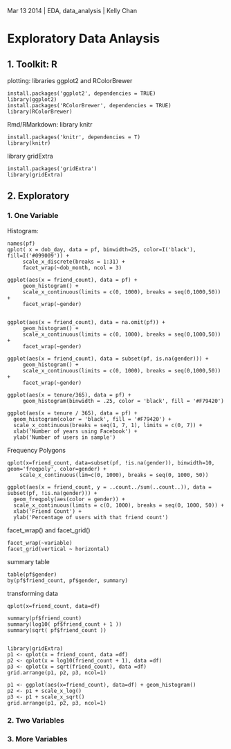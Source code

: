 Mar 13 2014 | EDA, data_analysis | Kelly Chan
# Exploratory Data Anlaysis

## 1. Toolkit: R

plotting: libraries ggplot2 and RColorBrewer
```{r}
install.packages('ggplot2', dependencies = TRUE)
library(ggplot2)
install.packages('RColorBrewer', dependencies = TRUE)
library(RColorBrewer)
```
Rmd/RMarkdown: library knitr
```{r}
install.packages('knitr', dependencies = T) 
library(knitr)
```
library gridExtra
```{r}
install.packages('gridExtra')
library(gridExtra)
```

## 2. Exploratory

### 1. One Variable

Histogram: 
```
names(pf)
qplot( x = dob_day, data = pf, binwidth=25, color=I('black'), fill=I('#099009')) + 
     scale_x_discrete(breaks = 1:31) +
     facet_wrap(~dob_month, ncol = 3)

ggplot(aes(x = friend_count), data = pf) +
     geom_histogram() + 
     scale_x_continuous(limits = c(0, 1000), breaks = seq(0,1000,50)) +
     facet_wrap(~gender)


ggplot(aes(x = friend_count), data = na.omit(pf)) +
     geom_histogram() + 
     scale_x_continuous(limits = c(0, 1000), breaks = seq(0,1000,50)) +
     facet_wrap(~gender)

ggplot(aes(x = friend_count), data = subset(pf, is.na(gender))) +
     geom_histogram() + 
     scale_x_continuous(limits = c(0, 1000), breaks = seq(0,1000,50)) +
     facet_wrap(~gender)
     
ggplot(aes(x = tenure/365), data = pf) + 
     geom_histogram(binwidth = .25, color = 'black', fill = '#F79420')

ggplot(aes(x = tenure / 365), data = pf) + 
  geom_histogram(color = 'black', fill = '#F79420') + 
  scale_x_continuous(breaks = seq(1, 7, 1), limits = c(0, 7)) + 
  xlab('Number of years using Facebook') + 
  ylab('Number of users in sample')
```

Frequency Polygons
```
qplot(x=friend_count, data=subset(pf, !is.na(gender)), binwidth=10, geom='freqpoly', color=gender) +
    scale_x_continuous(lim=c(0, 1000), breaks = seq(0, 1000, 50)) 

ggplot(aes(x = friend_count, y = ..count../sum(..count..)), data = subset(pf, !is.na(gender))) + 
  geom_freqpoly(aes(color = gender)) + 
  scale_x_continuous(limits = c(0, 1000), breaks = seq(0, 1000, 50)) + 
  xlab('Friend Count') + 
  ylab('Percentage of users with that friend count')
```

facet\_wrap() and facet_grid()
```
facet_wrap(~variable)
facet_grid(vertical ~ horizontal)
```

summary table
```
table(pf$gender)
by(pf$friend_count, pf$gender, summary)
```

transforming data
```
qplot(x=friend_count, data=df)

summary(pf$friend_count)
summary(log10( pf$friend_count + 1 ))
summary(sqrt( pf$friend_count ))


library(gridExtra)
p1 <- qplot(x = friend_count, data =df)
p2 <- qplot(x = log10(friend_count + 1), data =df)
p3 <- qplot(x = sqrt(friend_count), data =df)
grid.arrange(p1, p2, p3, ncol=1)

p1 <- ggplot(aes(x=friend_count), data=df) + geom_histogram()
p2 <- p1 + scale_x_log()
p3 <- p1 + scale_x_sqrt()
grid.arrange(p1, p2, p3, ncol=1)
```


### 2. Two Variables
### 3. More Variables
